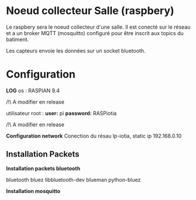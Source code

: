 # Noeud collecteur Salle (raspbery) 

Le raspbery sera le noeud collecteur d'une salle. Il est conecté sur le réseau et a un broker MQTT (mosquitto) configuré pour être inscrit aux topics du batiment.

Les capteurs envoie les données sur un socket bluetooth. 

# Configuration

**LOG** 
os : 
RASPIAN 9.4

/!\ A modifier en release 

utilisateur root : 
**user:** pi 
**password:** RASPiotia

/!\ A modifier en release 

**Configuration network** 
Conection du résau lp-iotia, 
static ip 192.168.0.10


## Installation Packets
**Installation packets bluetooth**

bluetooth bluez libbluetooth-dev blueman python-bluez


**Installation mosquitto**

